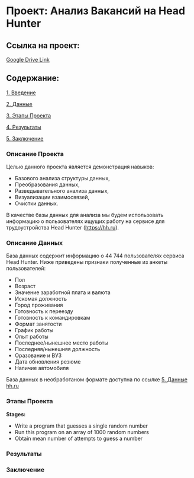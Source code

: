 # Проект: Анализ Вакансий на Head Hunter
## Ссылка на проект:
[Google Drive Link](https://drive.google.com/drive/folders/1oFd6Ew26czDNd6Slv_BK-BSlHtez1gVv?usp=sharing)

## Содержание:
[1. Введение](https://github.com/MikhailDBorisov/DS_Projects/blob/master/Analysis_HeadHunterDB/README.md#Описание-Проекта)

[2. Данные](https://github.com/MikhailDBorisov/DS_Projects/blob/master/Analysis_HeadHunterDB/README.md#Описание-Данных)

[3. Этапы Проекта](https://github.com/MikhailDBorisov/DS_Projects/blob/master/Analysis_HeadHunterDB/README.md#Этапы-Проекта)

[4. Результаты](https://github.com/MikhailDBorisov/DS_Projects/blob/master/Analysis_HeadHunterDB/README.md#Заключение)

[5. Заключение](https://github.com/MikhailDBorisov/DS_Projects/blob/master/Analysis_HeadHunterDB/README.md#Заключение)

### Описание Проекта
Целью данного проекта является демонстрация навыков:
- Базового анализа структуры данных,
- Преобразования данных,
- Разведывательного анализа данных,
- Визуализации взаимосвязей,
- Очистки данных.

В качестве базы данных для анализа мы будем использовать информацию о пользователях ищущих работу на сервисе для трудоустройства Head Hunter (https://hh.ru).

### Описание Данных
База данных содержит информацию о 44 744 пользователях сервиса Head Hunter. Ниже приведены признаки полученные из анкеты пользователей:
- Пол
- Возраст
- Значение заработной плата и валюта
- Искомая должность
- Город проживания
- Готовность к переезду
- Готовность к командировкам
- Формат занятости
- График работы
- Опыт работы
- Последнее/нынешнее место работы
- Последняя/нынешняя должность
- Оразование и ВУЗ
- Дата обновления резюме
- Наличие автомобиля

База данных в необработаном формате доступна по ссылке [5. Данные hh.ru](https://github.com/MikhailDBorisov/DS_Projects/blob/master/Analysis_HeadHunterDB/README.md#Заключение)

### Этапы Проекта
**Stages:**
- Write a program that guesses a single random number
- Run this program on an array of 1000 random numbers
- Obtain mean number of attempts to guess a number

### Результаты

### Заключение